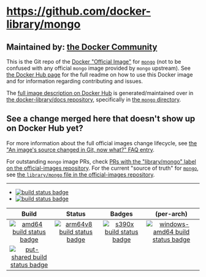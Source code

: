 # https://github.com/docker-library/mongo

## Maintained by: [the Docker Community](https://github.com/docker-library/mongo)

This is the Git repo of the [Docker "Official Image"](https://github.com/docker-library/official-images#what-are-official-images) for [`mongo`](https://hub.docker.com/_/mongo/) (not to be confused with any official `mongo` image provided by `mongo` upstream). See [the Docker Hub page](https://hub.docker.com/_/mongo/) for the full readme on how to use this Docker image and for information regarding contributing and issues.

The [full image description on Docker Hub](https://hub.docker.com/_/mongo/) is generated/maintained over in [the docker-library/docs repository](https://github.com/docker-library/docs), specifically in [the `mongo` directory](https://github.com/docker-library/docs/tree/master/mongo).

## See a change merged here that doesn't show up on Docker Hub yet?

For more information about the full official images change lifecycle, see [the "An image's source changed in Git, now what?" FAQ entry](https://github.com/docker-library/faq#an-images-source-changed-in-git-now-what).

For outstanding `mongo` image PRs, check [PRs with the "library/mongo" label on the official-images repository](https://github.com/docker-library/official-images/labels/library%2Fmongo). For the current "source of truth" for [`mongo`](https://hub.docker.com/_/mongo/), see [the `library/mongo` file in the official-images repository](https://github.com/docker-library/official-images/blob/master/library/mongo).

---

-	[![build status badge](https://img.shields.io/github/workflow/status/docker-library/mongo/GitHub%20CI/master?label=GitHub%20CI)](https://github.com/docker-library/mongo/actions?query=workflow%3A%22GitHub+CI%22+branch%3Amaster)
-	[![build status badge](https://img.shields.io/jenkins/s/https/doi-janky.infosiftr.net/job/update.sh/job/mongo.svg?label=Automated%20update.sh)](https://doi-janky.infosiftr.net/job/update.sh/job/mongo/)

| Build | Status | Badges | (per-arch) |
|:-:|:-:|:-:|:-:|
| [![amd64 build status badge](https://img.shields.io/jenkins/s/https/doi-janky.infosiftr.net/job/multiarch/job/amd64/job/mongo.svg?label=amd64)](https://doi-janky.infosiftr.net/job/multiarch/job/amd64/job/mongo/) | [![arm64v8 build status badge](https://img.shields.io/jenkins/s/https/doi-janky.infosiftr.net/job/multiarch/job/arm64v8/job/mongo.svg?label=arm64v8)](https://doi-janky.infosiftr.net/job/multiarch/job/arm64v8/job/mongo/) | [![s390x build status badge](https://img.shields.io/jenkins/s/https/doi-janky.infosiftr.net/job/multiarch/job/s390x/job/mongo.svg?label=s390x)](https://doi-janky.infosiftr.net/job/multiarch/job/s390x/job/mongo/) | [![windows-amd64 build status badge](https://img.shields.io/jenkins/s/https/doi-janky.infosiftr.net/job/multiarch/job/windows-amd64/job/mongo.svg?label=windows-amd64)](https://doi-janky.infosiftr.net/job/multiarch/job/windows-amd64/job/mongo/) |
| [![put-shared build status badge](https://img.shields.io/jenkins/s/https/doi-janky.infosiftr.net/job/put-shared/job/light/job/mongo.svg?label=put-shared)](https://doi-janky.infosiftr.net/job/put-shared/job/light/job/mongo/) |

<!-- THIS FILE IS GENERATED BY https://github.com/docker-library/docs/blob/master/generate-repo-stub-readme.sh -->

